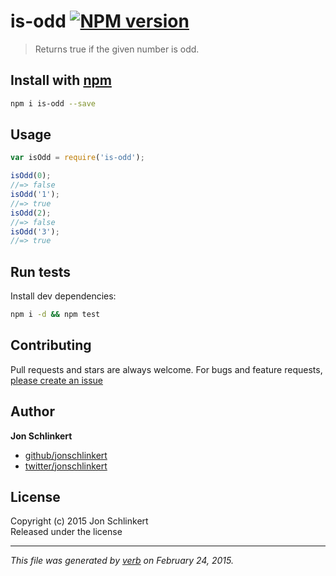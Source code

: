 # is-odd [![NPM version](https://badge.fury.io/js/is-odd.svg)](http://badge.fury.io/js/is-odd)

> Returns true if the given number is odd.

## Install with [npm](npmjs.org)

```bash
npm i is-odd --save
```

## Usage

```js
var isOdd = require('is-odd');

isOdd(0);
//=> false
isOdd('1');
//=> true
isOdd(2);
//=> false
isOdd('3');
//=> true
```

## Run tests

Install dev dependencies:

```bash
npm i -d && npm test
```

## Contributing
Pull requests and stars are always welcome. For bugs and feature requests, [please create an issue](https://github.com/jonschlinkert/is-odd/issues)

## Author

**Jon Schlinkert**
 
+ [github/jonschlinkert](https://github.com/jonschlinkert)
+ [twitter/jonschlinkert](http://twitter.com/jonschlinkert) 

## License
Copyright (c) 2015 Jon Schlinkert  
Released under the  license

***

_This file was generated by [verb](https://github.com/assemble/verb) on February 24, 2015._
